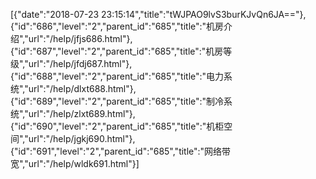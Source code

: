 [{"date":"2018-07-23 23:15:14","title":"tWJPAO9lvS3burKJvQn6JA=="},{"id":"686","level":"2","parent_id":"685","title":"机房介绍","url":"/help/jfjs686.html"},{"id":"687","level":"2","parent_id":"685","title":"机房等级","url":"/help/jfdj687.html"},{"id":"688","level":"2","parent_id":"685","title":"电力系统","url":"/help/dlxt688.html"},{"id":"689","level":"2","parent_id":"685","title":"制冷系统","url":"/help/zlxt689.html"},{"id":"690","level":"2","parent_id":"685","title":"机柜空间","url":"/help/jgkj690.html"},{"id":"691","level":"2","parent_id":"685","title":"网络带宽","url":"/help/wldk691.html"}]